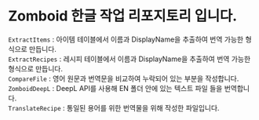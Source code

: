 # Zomboid 한글 작업 리포지토리 입니다.

`ExtractItems` : 아이템 테이블에서 이름과 DisplayName을 추출하여 번역 가능한 형식으로 만듭니다. <br/>
`ExtractRecipes` : 레시피 테이블에서 이름과 DisplayName을 추출하여 번역 가능한 형식으로 만듭니다. <br/>
`CompareFile` : 영어 원문과 번역문을 비교하여 누락되어 있는 부분을 작성합니다. <br/>
`ZomboidDeepL` : DeepL API를 사용해 EN 폴더 안에 있는 텍스트 파일 들을 번역합니다. <br/>
`TranslateRecipe` : 통일된 용어를 위한 번역물을 위해 작성한 파일입니다. <br/>
